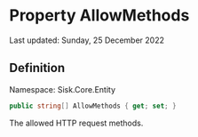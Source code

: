 # Property AllowMethods
Last updated: Sunday, 25 December 2022

## Definition
Namespace: Sisk.Core.Entity

```csharp
public string[] AllowMethods { get; set; }
```

The allowed HTTP request methods.

